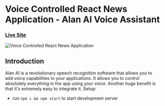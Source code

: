 # Voice Controlled React News Application - Alan AI Voice Assistant

### [Live Site](https://alan-news-app.netlify.app/)

![Voice Controlled React News Application](https://i.ibb.co/SVyK6Nh/Screenshot-2020-08-03-at-21-24-23.png)

## Introduction
 Alan AI is a revolutionary speech recognition software that allows you to add voice capabilities to your applications. It allows you to control absolutely everything in the app using your voice. Another huge benefit is that it's extremely easy to integrate it.
Setup:
- run ```npm i && npm start``` to start development server
